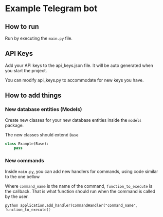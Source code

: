# Example Telegram bot

## How to run

Run by executing the `main.py` file.

## API Keys

Add your API keys to the api_keys.json file. It will be auto generated when you start the project.

You can modify api_keys.py to accommodate for new keys you have.

## How to add things

### New database entities (Models)

Create new classes for your new database entities inside the `models` package.

The new classes should extend `Base`

```python
class Example(Base):
    pass
```

### New commands

Inside `main.py`, you can add new handlers for commands, using code similar to the one bellow

Where `command_name` is the name of the command, `function_to_execute` is the callback. That is what function should run
when the command is called by the user.

```python application.add_handler(CommandHandler("command_name", function_to_execute))```

